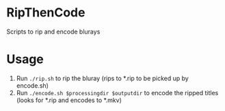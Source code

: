 # RipThenCode
Scripts to rip and encode blurays

Usage
=====
1. Run ```./rip.sh``` to rip the bluray (rips to *.rip to be picked up by encode.sh)
2. Run ```./encode.sh $processingdir $outputdir``` to encode the ripped titles (looks for *.rip and encodes to *.mkv)
